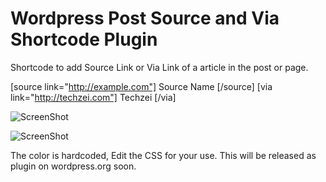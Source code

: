 Wordpress Post Source and Via Shortcode Plugin
================

Shortcode to add Source Link or Via Link of a article in the post or page.

[source link="http://example.com"] Source Name [/source]
[via link="http://techzei.com"] Techzei [/via]

![ScreenShot](http://i4.minus.com/jQHvXl72X9Vyp.png)


![ScreenShot](http://i6.minus.com/jyAwhxR1esNYO.png)

The color is hardcoded, Edit the CSS for your use. 
This will be released as plugin on wordpress.org soon.
